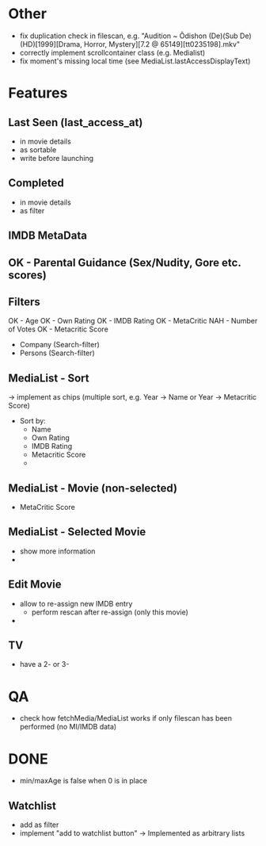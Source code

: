 # Other
- fix duplication check in filescan, e.g. "Audition ~ Ôdishon (De)(Sub De)(HD)[1999][Drama, Horror, Mystery][7.2 @ 65149][tt0235198].mkv"
- correctly implement scrollcontainer class (e.g. Medialist)
- fix moment's missing local time (see MediaList.lastAccessDisplayText)

# Features


## Last Seen (last_access_at)
- in movie details
- as sortable
- write before launching

## Completed
- in movie details
- as filter

## IMDB MetaData
OK - Parental Guidance (Sex/Nudity, Gore etc. scores)
- 

## Filters
OK - Age
OK - Own Rating
OK - IMDB Rating
OK - MetaCritic
NAH - Number of Votes
OK - Metacritic Score
- Company (Search-filter)
- Persons (Search-filter)

## MediaList - Sort
-> implement as chips (multiple sort, e.g. Year -> Name or Year -> Metacritic Score)
- Sort by:
    - Name
    - Own Rating
    - IMDB Rating
    - Metacritic Score
    - 

## MediaList - Movie (non-selected)
- MetaCritic Score

## MediaList - Selected Movie
- show more information
- 

## Edit Movie
- allow to re-assign new IMDB entry
    - perform rescan after re-assign (only this movie)
- 

## TV
- have a 2- or 3-



# QA
- check how fetchMedia/MediaList works if only filescan has been performed (no MI/IMDB data)


# DONE
- min/maxAge is false when 0 is in place

## Watchlist
- add as filter
- implement "add to watchlist button"
-> Implemented as arbitrary lists
